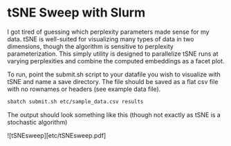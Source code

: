 # tSNE Sweep with Slurm

I got tired of guessing which perplexity parameters made sense for my data.
tSNE is well-suited for visualizing many types of data in two dimensions, though the algorithm is sensitive to perplexity parameterization.
This simply utility is designed to parallelize tSNE runs at varying perplexities and combine the computed embeddings as a facet plot.

To run, point the submit.sh script to your datafile you wish to visualize with tSNE and name a save directory.
The file should be saved as a flat csv file with no rownames or headers (see example data file).

```bash
sbatch submit.sh etc/sample_data.csv results
```

The output should look something like this (though not exactly as tSNE is a stochastic algorithm)

![tSNEsweep][etc/tSNEsweep.pdf]

